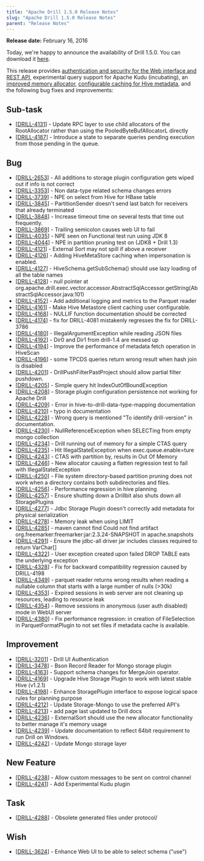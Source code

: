 ```yaml
---
title: "Apache Drill 1.5.0 Release Notes"
slug: "Apache Drill 1.5.0 Release Notes"
parent: "Release Notes"
---
```


**Release date:**  February 16, 2016

Today, we're happy to announce the availability of Drill 1.5.0. You can download it [here](https://drill.apache.org/download/).

This release provides [authentication and security for the Web interface and REST API]({{site.baseurl}}/docs/configuring-web-ui-and-rest-api-security/), experimental query support for Apache Kudu (incubating), an [improved memory allocator]({{site.baseurl}}/docs/configuring-drill-memory/), [configurable caching for Hive metadata]({{site.baseurl}}/docs/hive-metadata-caching/), and the following bug fixes and improvements:


    
<h2>        Sub-task
</h2>
<ul>
<li>[<a href='https://issues.apache.org/jira/browse/DRILL-4131'>DRILL-4131</a>] -         Update RPC layer to use child allocators of the RootAllocator rather than using the PooledByteBufAllocatorL directly
</li>
<li>[<a href='https://issues.apache.org/jira/browse/DRILL-4187'>DRILL-4187</a>] -         Introduce a state to separate queries pending execution from those pending in the queue.
</li>
</ul>
                            
<h2>        Bug
</h2>
<ul>
<li>[<a href='https://issues.apache.org/jira/browse/DRILL-2653'>DRILL-2653</a>] -         All additions to storage plugin configuration gets wiped out if info is not correct 
</li>
<li>[<a href='https://issues.apache.org/jira/browse/DRILL-3353'>DRILL-3353</a>] -         Non data-type related schema changes errors
</li>
<li>[<a href='https://issues.apache.org/jira/browse/DRILL-3739'>DRILL-3739</a>] -         NPE on select from Hive for HBase table
</li>
<li>[<a href='https://issues.apache.org/jira/browse/DRILL-3845'>DRILL-3845</a>] -         PartitionSender doesn&#39;t send last batch for receivers that already terminated
</li>
<li>[<a href='https://issues.apache.org/jira/browse/DRILL-3848'>DRILL-3848</a>] -         Increase timeout time on several tests that time out frequently.
</li>
<li>[<a href='https://issues.apache.org/jira/browse/DRILL-3869'>DRILL-3869</a>] -         Trailing semicolon causes web UI to fail
</li>
<li>[<a href='https://issues.apache.org/jira/browse/DRILL-4035'>DRILL-4035</a>] -         NPE seen on Functional test run using JDK 8
</li>
<li>[<a href='https://issues.apache.org/jira/browse/DRILL-4044'>DRILL-4044</a>] -         NPE in partition pruning test on (JDK8 + Drill 1.3)
</li>
<li>[<a href='https://issues.apache.org/jira/browse/DRILL-4121'>DRILL-4121</a>] -         External Sort may not spill if above a receiver
</li>
<li>[<a href='https://issues.apache.org/jira/browse/DRILL-4126'>DRILL-4126</a>] -         Adding HiveMetaStore caching when impersonation is enabled. 
</li>
<li>[<a href='https://issues.apache.org/jira/browse/DRILL-4127'>DRILL-4127</a>] -         HiveSchema.getSubSchema() should use lazy loading of all the table names
</li>
<li>[<a href='https://issues.apache.org/jira/browse/DRILL-4128'>DRILL-4128</a>] -         null pointer at org.apache.drill.exec.vector.accessor.AbstractSqlAccessor.getString(AbstractSqlAccessor.java:101)
</li>
<li>[<a href='https://issues.apache.org/jira/browse/DRILL-4152'>DRILL-4152</a>] -         Add additional logging and metrics to the Parquet reader
</li>
<li>[<a href='https://issues.apache.org/jira/browse/DRILL-4161'>DRILL-4161</a>] -         Make Hive Metastore client caching user configurable.
</li>
<li>[<a href='https://issues.apache.org/jira/browse/DRILL-4168'>DRILL-4168</a>] -         NULLIF function documentation should be corrected
</li>
<li>[<a href='https://issues.apache.org/jira/browse/DRILL-4174'>DRILL-4174</a>] -         fix for DRILL-4081 mistakenly regresses the fix for DRILL-3786
</li>
<li>[<a href='https://issues.apache.org/jira/browse/DRILL-4180'>DRILL-4180</a>] -         IllegalArgumentException while reading JSON files
</li>
<li>[<a href='https://issues.apache.org/jira/browse/DRILL-4192'>DRILL-4192</a>] -         Dir0 and Dir1 from drill-1.4 are messed up
</li>
<li>[<a href='https://issues.apache.org/jira/browse/DRILL-4194'>DRILL-4194</a>] -         Improve the performance of metadata fetch operation in HiveScan
</li>
<li>[<a href='https://issues.apache.org/jira/browse/DRILL-4196'>DRILL-4196</a>] -         some TPCDS queries return wrong result when hash join is disabled
</li>
<li>[<a href='https://issues.apache.org/jira/browse/DRILL-4201'>DRILL-4201</a>] -         DrillPushFilterPastProject should allow partial filter pushdown. 
</li>
<li>[<a href='https://issues.apache.org/jira/browse/DRILL-4205'>DRILL-4205</a>] -          Simple query hit IndexOutOfBoundException
</li>
<li>[<a href='https://issues.apache.org/jira/browse/DRILL-4208'>DRILL-4208</a>] -         Storage plugin configuration persistence not working for Apache Drill
</li>
<li>[<a href='https://issues.apache.org/jira/browse/DRILL-4209'>DRILL-4209</a>] -         Error in hive-to-drill-data-type-mapping documentation 
</li>
<li>[<a href='https://issues.apache.org/jira/browse/DRILL-4210'>DRILL-4210</a>] -         typo in documentation
</li>
<li>[<a href='https://issues.apache.org/jira/browse/DRILL-4228'>DRILL-4228</a>] -         Wrong query is mentioned &quot;To identify drill-version&quot; in documentation.
</li>
<li>[<a href='https://issues.apache.org/jira/browse/DRILL-4230'>DRILL-4230</a>] -         NullReferenceException when SELECTing from empty mongo collection
</li>
<li>[<a href='https://issues.apache.org/jira/browse/DRILL-4234'>DRILL-4234</a>] -         Drill running out of memory for a simple CTAS query
</li>
<li>[<a href='https://issues.apache.org/jira/browse/DRILL-4235'>DRILL-4235</a>] -         Hit IllegalStateException when exec.queue.enable=ture 
</li>
<li>[<a href='https://issues.apache.org/jira/browse/DRILL-4243'>DRILL-4243</a>] -         CTAS with partition by, results in Out Of Memory
</li>
<li>[<a href='https://issues.apache.org/jira/browse/DRILL-4246'>DRILL-4246</a>] -         New allocator causing a flatten regression test to fail with IllegalStateException
</li>
<li>[<a href='https://issues.apache.org/jira/browse/DRILL-4250'>DRILL-4250</a>] -         File system directory-based partition pruning does not work when a directory contains both subdirectories and files.  
</li>
<li>[<a href='https://issues.apache.org/jira/browse/DRILL-4256'>DRILL-4256</a>] -         Performance regression in hive planning
</li>
<li>[<a href='https://issues.apache.org/jira/browse/DRILL-4257'>DRILL-4257</a>] -         Ensure shutting down a Drillbit also shuts down all StoragePlugins
</li>
<li>[<a href='https://issues.apache.org/jira/browse/DRILL-4277'>DRILL-4277</a>] -         Jdbc Storage Plugin doesn&#39;t correctly add metadata for physical serialization
</li>
<li>[<a href='https://issues.apache.org/jira/browse/DRILL-4278'>DRILL-4278</a>] -         Memory leak when using LIMIT
</li>
<li>[<a href='https://issues.apache.org/jira/browse/DRILL-4285'>DRILL-4285</a>] -         maven cannot find Could not find artifact org.freemarker:freemarker:jar:2.3.24-SNAPSHOT in apache.snapshots
</li>
<li>[<a href='https://issues.apache.org/jira/browse/DRILL-4291'>DRILL-4291</a>] -         Ensure the jdbc-all driver jar includes classes required to return VarChar[]
</li>
<li>[<a href='https://issues.apache.org/jira/browse/DRILL-4322'>DRILL-4322</a>] -         User exception created upon failed DROP TABLE eats the underlying exception
</li>
<li>[<a href='https://issues.apache.org/jira/browse/DRILL-4328'>DRILL-4328</a>] -         Fix for backward compatibility regression caused by DRILL-4198
</li>
<li>[<a href='https://issues.apache.org/jira/browse/DRILL-4349'>DRILL-4349</a>] -         parquet reader returns wrong results when reading a nullable column that starts with a large number of nulls (&gt;30k)
</li>
<li>[<a href='https://issues.apache.org/jira/browse/DRILL-4353'>DRILL-4353</a>] -         Expired sessions in web server are not cleaning up resources, leading to resource leak
</li>
<li>[<a href='https://issues.apache.org/jira/browse/DRILL-4354'>DRILL-4354</a>] -         Remove sessions in anonymous (user auth disabled) mode in WebUI server
</li>
<li>[<a href='https://issues.apache.org/jira/browse/DRILL-4380'>DRILL-4380</a>] -         Fix performance regression: in creation of FileSelection in ParquetFormatPlugin to not set files if metadata cache is available.
</li>
</ul>
                        
<h2>        Improvement
</h2>
<ul>
<li>[<a href='https://issues.apache.org/jira/browse/DRILL-3201'>DRILL-3201</a>] -         Drill UI Authentication
</li>
<li>[<a href='https://issues.apache.org/jira/browse/DRILL-3478'>DRILL-3478</a>] -         Bson Record Reader for Mongo storage plugin
</li>
<li>[<a href='https://issues.apache.org/jira/browse/DRILL-4163'>DRILL-4163</a>] -         Support schema changes for MergeJoin operator.
</li>
<li>[<a href='https://issues.apache.org/jira/browse/DRILL-4169'>DRILL-4169</a>] -         Upgrade Hive Storage Plugin to work with latest stable Hive (v1.2.1)
</li>
<li>[<a href='https://issues.apache.org/jira/browse/DRILL-4198'>DRILL-4198</a>] -         Enhance StoragePlugin interface to expose logical space rules for planning purpose
</li>
<li>[<a href='https://issues.apache.org/jira/browse/DRILL-4212'>DRILL-4212</a>] -         Update Storage-Mongo to use the preferred API&#39;s
</li>
<li>[<a href='https://issues.apache.org/jira/browse/DRILL-4213'>DRILL-4213</a>] -         add page last updated to Drill docs
</li>
<li>[<a href='https://issues.apache.org/jira/browse/DRILL-4236'>DRILL-4236</a>] -         ExternalSort should use the new allocator functionality to better manage it&#39;s memory usage
</li>
<li>[<a href='https://issues.apache.org/jira/browse/DRILL-4239'>DRILL-4239</a>] -         Update documentation to reflect 64bit requirement to run Drill on Windows. 
</li>
<li>[<a href='https://issues.apache.org/jira/browse/DRILL-4242'>DRILL-4242</a>] -         Update Mongo storage layer
</li>
</ul>
            
<h2>        New Feature
</h2>
<ul>
<li>[<a href='https://issues.apache.org/jira/browse/DRILL-4238'>DRILL-4238</a>] -         Allow custom messages to be sent on control channel
</li>
<li>[<a href='https://issues.apache.org/jira/browse/DRILL-4241'>DRILL-4241</a>] -         Add Experimental Kudu plugin
</li>
</ul>
                                                        
<h2>        Task
</h2>
<ul>
<li>[<a href='https://issues.apache.org/jira/browse/DRILL-4288'>DRILL-4288</a>] -         Obsolete generated files under protocol/
</li>
</ul>
                
<h2>        Wish
</h2>
<ul>
<li>[<a href='https://issues.apache.org/jira/browse/DRILL-3624'>DRILL-3624</a>] -         Enhance Web UI to be able to select schema (&quot;use&quot;)
</li>
</ul>
